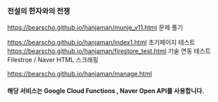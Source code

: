 ### 전설의 한자와의 전쟁


<https://bearscho.github.io/hanjaman/munje_v11.html> 문제 풀기

<https://bearscho.github.io/hanjaman/index1.html>  초기페이지 테스트  
<https://bearscho.github.io/hanjaman/firestore_test.html>  기술 연동 테스트   Filestroe / Naver HTML 스크래핑   




<https://bearscho.github.io/hanjaman/manage.html>  



<script async src="//pagead2.googlesyndication.com/pagead/js/adsbygoogle.js"></script>
<script>
     (adsbygoogle = window.adsbygoogle || []).push({
          google_ad_client: "ca-pub-1465685535246578",
          enable_page_level_ads: true
     });
</script>

#### 해당 서비스는 Google Cloud Functions , Naver Open API를 사용합니다.
